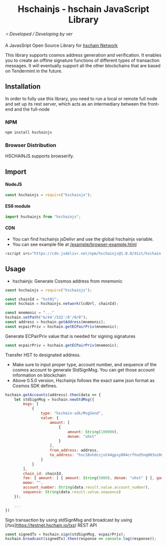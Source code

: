 <h1 align="center">
    Hschainjs - hschain JavaScript Library 
</h1>

*:star: Developed / Developing by ver*

A JavasSript Open Source Library for [hschain Network](https://testnet.hschain.io/)

This library supports cosmos address generation and verification. It enables you to create an offline signature functions of different types of transaction messages. It will eventually support all the other blockchains that are based on Tendermint in the future.

## Installation

In order to fully use this library, you need to run a local or remote full node and set up its rest server, which acts as an intermediary between the front-end and the full-node

### NPM

```bash
npm install hschainjs
```

### Browser Distribution

HSCHAINJS supports browserify.

## Import 

#### NodeJS

```js
const hschainjs = require("hschainjs");
```

#### ES6 module
```js
import hschainjs from "hschainjs";
```

#### CDN

- You can find hschainjs jsDelivr and use the global hschainjs variable.
- You can see example file at [/example/browser-example.html](https://github.com/cosmostation/hschainjs/tree/master/example/browser-example.html)

```js
<script src="https://cdn.jsdelivr.net/npm/hschainjs@1.0.0/dist/hschain.min.js"></script>
```

## Usage
- hschainjs: Generate Cosmos address from mnemonic  
```js
const hschainjs = require("hschainjs");

const chainId = "hst01";
const hschain = hschainjs.network(lcdUrl, chainId);

const mnemonic = "..."
hschain.setPath("m/44'/532'/0'/0/0");
const address = hschain.getAddress(mnemonic);
const ecpairPriv = hschain.getECPairPriv(mnemonic);
```

Generate ECPairPriv value that is needed for signing signatures
```js
const ecpairPriv = hschain.getECPairPriv(mnemonic);
```

Transfer HST to designated address. 
* Make sure to input proper type, account number, and sequence of the cosmos account to generate StdSignMsg. You can get those account information on blockchain 
* Above 0.5.0 version, Hschainjs follows the exact same json format as Cosmos SDK defines.
```js
hschain.getAccounts(address).then(data => {
	let stdSignMsg = hschain.newStdMsg({
		msgs: [
			{
				type: "hschain-sdk/MsgSend",
				value: {
					amount: [
						{
							amount: String(100000),
							denom: "uhst"
						}
					],
					from_address: address,
					to_address: "hsc18vhdczjut44gpsy804crfhnd5nq003nz0nf20v"
				}
			}
		],
		chain_id: chainId,
		fee: { amount: [ { amount: String(5000), denom: "uhst" } ], gas: String(200000) },
		memo: "",
		account_number: String(data.result.value.account_number),
		sequence: String(data.result.value.sequence)
	});

	...
})
```

Sign transaction by using stdSignMsg and broadcast by using [/txs]https://testnet.hschain.io/txs) REST API
```js
const signedTx = hschain.sign(stdSignMsg, ecpairPriv);
hschain.broadcast(signedTx).then(response => console.log(response));
```
